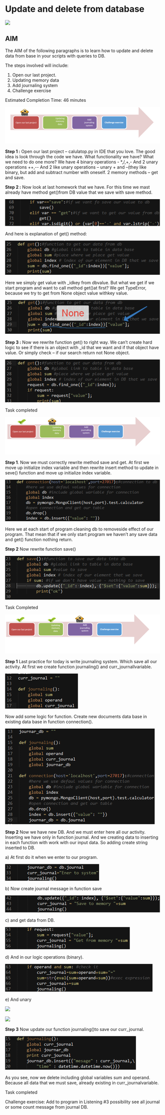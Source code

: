 # Update and delete from database

![](../images/update-from-db-1.png)


## AIM

The AIM of the following paragraphs is to learn how to update and delete data from base in your scripts with queries to DB. 

The steps involved will include:

1.	Open our last project.
2.	Updating memory data
3.	Add journaling system
4.	Challenge exercise


Estimated Completion Time: 46 minutes 

![](../images/update-from-db-2.png)


**Step 1 :** Open our last project – calulatop.py in IDE that you love. The good idea is look through the code we have. What functionality we have? What we need to do one more? 
We have 4 binary operations - *,/,+,-
And 2 unary operations ++,--
And 2 like unary operations – unary + and –(they like binary, but add and subtract number with oneself.
 2 memory methods – get and save.


**Step 2 :** Now look at last homework that we have. For this time we mast already have method get()from DB value that we save with save method.

![](../images/update-from-db-3.png)

And here is explanation of get() method:

![](../images/update-from-db-4.png)

Here we simply get value with _idkey from dbvalue. But what we get if we start program and want to call method get()at first? We get TypeError, because we try to get from None object value withkey value.

![](../images/update-from-db-5.png)


**Step 3 :** Now we rewrite function get() to right way. We can’t create hard logic to see if there is an object with _id that we want and if that object have value. Or simply check – if our search return not None object.

![](../images/update-from-db-6.png)

Task completed

![](../images/update-from-db-7.png)

**Step 1**. Now we must correctly rewrite method save and get. At first we move up initialize index variable and then rewrite insert method to update in seve() function and move up initialize index variable.

![](../images/update-from-db-8.png)

Here we at each start of program cleaning db to removeside effect of our program. That mean that if we only start program we haven’t any save data and get() function nothing return.

**Step 2** Now rewrite function save()

![](../images/update-from-db-9.png)

Task Completed

![](../images/update-from-db-10.png)

**Step 1** Last practice for today is write journaling system. Which save all our activity.
At first we create function journaling() and curr_journallvariable.

![](../images/update-from-db-11.png)

Now add some logic for function. Create new documents data base in existing data base in function connection().

![](../images/update-from-db-12.png)

**Step 2** Now we have new DB. And we must enter here all our activity.
Inserting we have only in function journal. And we creating data to inserting in each function with work with our input data. So adding create string inserted to DB.

a)	At first do it when we enter to our program.

![](../images/update-from-db-13.png)

b)	Now create journal message in function save 

![](../images/update-from-db-14.png)

c)	and get data from DB.

![](../images/update-from-db-15.png)

d)	And in our logic operations (binary).

![](../images/update-from-db-16.png)

e)	And unary

![](../images/7update-from-db-17.png)

![](../images/7update-from-db-18.png)


**Step 3** Now update our function journaling()to save our curr_journal.

![](../images/update-from-db-19.png)

As you see, now we delete including global variables sum and operand. Because all data that we must save, already existing in curr_journalvariable.

Task completed

Challenge exercise:
Add to program in Listening #3 possibility see all journal or some count message from journal DB.


